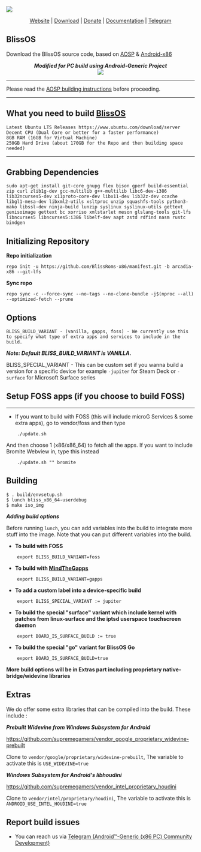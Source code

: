 <img src="https://i.ibb.co/0VWm25C/Colors-2-OS.png">
<p align="center">
<a href="https://https://blissos.org">Website</a> |
<a href="https://sourceforge.net/projects/blissos-x86">Download</a> |
<a href="https://www.paypal.com/donate/?hosted_button_id=J5SLZ7MQNCT24">Donate</a> |
<a href="https://docs.blissos.org/">Documentation</a> |
<a href="https://t.me/blissx86">Telegram</a>

## BlissOS

Download the BlissOS source code, based on [AOSP](https://android.googlesource.com) & [Android-x86](http://android-x86.org/)

<div align="center">
<strong><i>Modified for PC build using Android-Generic Project</i></strong>
<br>
<img src="https://i.ibb.co/rf2rv3M/Yep1l4L.png">
<br>
</div>

---------------------------------------------------

Please read the [AOSP building instructions](http://source.android.com/source/index.html) before proceeding.

-----------------------
## What you need to build [BlissOS](https://github.com/BlissRoms-x86/manifest)


    Latest Ubuntu LTS Releases https://www.ubuntu.com/download/server
    Decent CPU (Dual Core or better for a faster performance)
    8GB RAM (16GB for Virtual Machine)
    250GB Hard Drive (about 170GB for the Repo and then building space needed)
  
-----------------------

## Grabbing Dependencies

    sudo apt-get install git-core gnupg flex bison gperf build-essential zip curl zlib1g-dev gcc-multilib g++-multilib libc6-dev-i386 lib32ncurses5-dev x11proto-core-dev libx11-dev lib32z-dev ccache libgl1-mesa-dev libxml2-utils xsltproc unzip squashfs-tools python3-mako libssl-dev ninja-build lunzip syslinux syslinux-utils gettext genisoimage gettext bc xorriso xmlstarlet meson glslang-tools git-lfs libncurses5 libncurses5:i386 libelf-dev aapt zstd rdfind nasm rustc bindgen

## Initializing Repository

**Repo initialization**
 
    repo init -u https://github.com/BlissRoms-x86/manifest.git -b arcadia-x86 --git-lfs

**Sync repo**

    repo sync -c --force-sync --no-tags --no-clone-bundle -j$(nproc --all) --optimized-fetch --prune

## Options

	BLISS_BUILD_VARIANT - (vanilla, gapps, foss) - We currently use this to specify what type of extra apps and services to include in the build. 
***Note: Default BLISS_BUILD_VARIANT is VANILLA.***

   BLISS_SPECIAL_VARIANT - This can be custom set if you wanna build a version for a specific device 
    for example `-jupiter` for Steam Deck or `-surface` for Microsoft Surface series

## Setup FOSS apps (if you choose to build FOSS)
----------------------------

- If you want to build with FOSS (this will include microG Services & some extra apps), go to vendor/foss and then type
```
    ./update.sh
```
And then choose 1 (x86/x86_64) to fetch all the apps. If you want to include Bromite Webview in, type this instead
```
    ./update.sh "" bromite
```
## Building

    $ . build/envsetup.sh
    $ lunch bliss_x86_64-userdebug
    $ make iso_img
     
***Adding build options***

Before running `lunch`, you can add variables into the build to integrate more stuff into the image.
Note that you can put different variables into the build.

- **To build with FOSS**
```
    export BLISS_BUILD_VARIANT=foss
```

- **To build with [MindTheGapps](https://gitlab.com/MindTheGapps/vendor_gapps)**
```
    export BLISS_BUILD_VARIANT=gapps
```
- **To add a custom label into a device-specific build**
```
    export BLISS_SPECIAL_VARIANT := jupiter
```

- **To build the special "surface" variant which include kernel with patches from linux-surface and the iptsd userspace touchscreen daemon**
```
    export BOARD_IS_SURFACE_BUILD := true
```

- **To build the special "go" variant for BlissOS Go**
```
    export BOARD_IS_SURFACE_BUILD=true
```


**More build options will be in Extras part including proprietary native-bridge/widevine libraries**

Extras
-------

We do offer some extra libraries that can be compiled into the build. These include :

***Prebuilt Widevine from Windows Subsystem for Android***

https://github.com/supremegamers/vendor_google_proprietary_widevine-prebuilt

Clone to `vendor/google/proprietary/widevine-prebuilt`, The variable to activate this is `USE_WIDEVINE=true`

***Windows Subsystem for Android's libhoudini*** 

https://github.com/supremegamers/vendor_intel_proprietary_houdini

Clone to `vendor/intel/proprietary/houdini`, The variable to activate this is `ANDROID_USE_INTEL_HOUDINI=true`
## Report build issues
- You can reach us via [Telegram (Android™-Generic (x86 PC) Community Development)](https://t.me/androidgenericpc)
